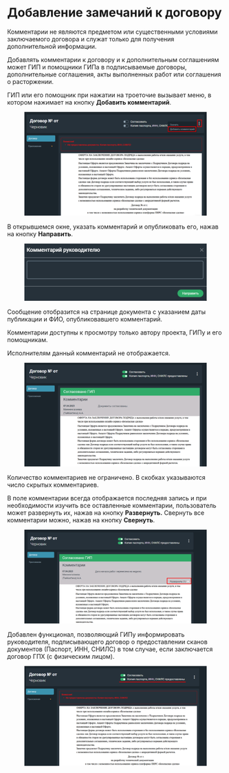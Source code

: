 # Добавление замечаний к договору

Комментарии не являются предметом или существенными условиями заключаемого договора и служат только для получения дополнительной информации.

Добавлять комментарии к договору и к дополнительным соглашениям может ГИП и помощники ГИПа в подписываемые договоры, дополнительные соглашения, акты выполненных работ или соглашения о расторжении.

ГИП или его помощник при нажатии на троеточие вызывает меню, в котором нажимает на кнопку **Добавить комментарий**.

<figure><img src="../.gitbook/assets/image (1550).png" alt=""><figcaption></figcaption></figure>

В открывшемся окне, указать комментарий и опубликовать его, нажав на кнопку **Направить**.

<figure><img src="../.gitbook/assets/image (1540).png" alt=""><figcaption></figcaption></figure>

Сообщение отобразится на странице документа с указанием даты публикации и ФИО, опубликовавшего комментарий.

Комментарии доступны к просмотру только автору проекта, ГИПу и его помощникам.&#x20;

Исполнителям данный комментарий не отображается.

<figure><img src="../.gitbook/assets/image (1556).png" alt=""><figcaption></figcaption></figure>

Количество комментариев не ограничено. В скобках указываются число скрытых комментариев.

В поле комментарии всегда отображается последняя запись и при необходимости изучить все оставленные комментарии, пользователь может развернуть их, нажав на кнопку **Развернуть.** Свернуть все комментарии можно, нажав на кнопку **Свернуть**.&#x20;

<figure><img src="../.gitbook/assets/image (1527).png" alt=""><figcaption></figcaption></figure>

Добавлен функционал, позволяющий ГИПу информировать руководителя, подписывающего договор о предоставлении сканов документов (Паспорт, ИНН, СНИЛС) в том случае, если заключается договор ГПХ (с физическим лицом).

<figure><img src="../.gitbook/assets/image (1511).png" alt=""><figcaption></figcaption></figure>
